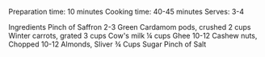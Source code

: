Preparation time: 10 minutes
Cooking time: 40-45 minutes
Serves: 3-4

Ingredients
Pinch of Saffron
2-3 Green Cardamom pods, crushed
2 cups Winter carrots, grated
3 cups Cow's milk 
¼ cups Ghee 
10-12 Cashew nuts, Chopped 
10-12 Almonds, Sliver
¾ Cups Sugar 
Pinch of Salt 
